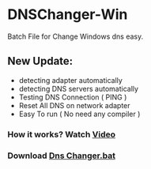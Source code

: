 # DNSChanger-Win
Batch File for Change Windows dns easy.

## New Update:

* detecting adapter automatically
* detecting DNS servers automatically
* Testing DNS Connection ( PING )
* Reset All DNS on network adapter
* Easy To run ( No need any compiler )

### How it works? Watch [Video](https://raw.githubusercontent.com/ConfusedCharacter/DNSChanger-Win/main/video.mp4)

### Download [Dns Changer.bat](https://raw.githubusercontent.com/ConfusedCharacter/DNSChanger-Win/main/Dns%20Changer.bat)
